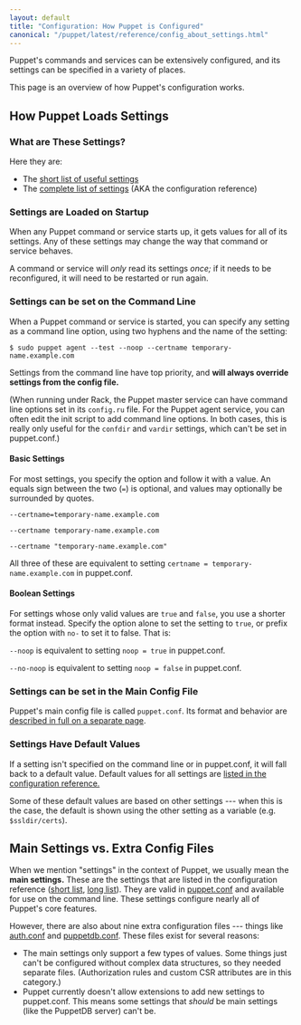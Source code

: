 ```yaml
---
layout: default
title: "Configuration: How Puppet is Configured"
canonical: "/puppet/latest/reference/config_about_settings.html"
---
```


[short list]: ./config_important_settings.html
[conf_ref]: /references/3.8.latest/configuration.html
[puppet.conf]: ./config_file_main.html
[auth.conf]: ./config_file_auth.html
[puppetdb.conf]: ./config_file_puppetdb.html

Puppet's commands and services can be extensively configured, and its settings can be specified in a variety of places.

This page is an overview of how Puppet's configuration works.

How Puppet Loads Settings
-----

### What are These Settings?

Here they are:

* The [short list of useful settings][short list]
* The [complete list of settings][conf_ref] (AKA the configuration reference)

### Settings are Loaded on Startup

When any Puppet command or service starts up, it gets values for all of its settings. Any of these settings may change the way that command or service behaves.

A command or service will _only_ read its settings _once;_ if it needs to be reconfigured, it will need to be restarted or run again.

### Settings can be set on the Command Line

When a Puppet command or service is started, you can specify any setting as a command line option, using two hyphens and the name of the setting:

    $ sudo puppet agent --test --noop --certname temporary-name.example.com

Settings from the command line have top priority, and **will always override settings from the config file.**

(When running under Rack, the Puppet master service can have command line options set in its `config.ru` file. For the Puppet agent service, you can often edit the init script to add command line options. In both cases, this is really only useful for the `confdir` and `vardir` settings, which can't be set in puppet.conf.)

#### Basic Settings

For most settings, you specify the option and follow it with a value. An equals sign between the two (`=`) is optional, and values may optionally be surrounded by quotes.

`--certname=temporary-name.example.com`

`--certname temporary-name.example.com`

`--certname "temporary-name.example.com"`

All three of these are equivalent to setting `certname = temporary-name.example.com` in puppet.conf.

#### Boolean Settings

For settings whose only valid values are `true` and `false`, you use a shorter format instead. Specify the option alone to set the setting to `true`, or prefix the option with `no-` to set it to false. That is:

`--noop` is equivalent to setting `noop = true` in puppet.conf.

`--no-noop` is equivalent to setting `noop = false` in puppet.conf.

### Settings can be set in the Main Config File

Puppet's main config file is called `puppet.conf`. Its format and behavior are [described in full on a separate page][puppet.conf].

### Settings Have Default Values

If a setting isn't specified on the command line or in puppet.conf, it will fall back to a default value. Default values for all settings are [listed in the configuration reference.][conf_ref]

Some of these default values are based on other settings --- when this is the case, the default is shown using the other setting as a variable (e.g. `$ssldir/certs`).

Main Settings vs. Extra Config Files
-----

When we mention "settings" in the context of Puppet, we usually mean the **main settings.** These are the settings that are listed in the configuration reference ([short list][], [long list][conf_ref]). They are valid in [puppet.conf][] and available for use on the command line. These settings configure nearly all of Puppet's core features.

However, there are also about nine extra configuration files --- things like [auth.conf][] and [puppetdb.conf][]. These files exist for several reasons:

- The main settings only support a few types of values. Some things just can't be configured without complex data structures, so they needed separate files. (Authorization rules and custom CSR attributes are in this category.)
- Puppet currently doesn't allow extensions to add new settings to puppet.conf. This means some settings that _should_ be main settings (like the PuppetDB server) can't be.
